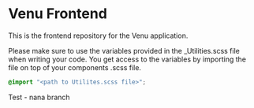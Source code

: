 # Venu Frontend

This is the frontend repository for the Venu application.

Please make sure to use the variables provided in the \_Utilities.scss file when writing your code. You get access to the variables by importing the file on top of your components .scss file.

```scss
@import "<path to Utilites.scss file>";
```

Test - nana branch
